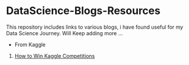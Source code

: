 # DataScience-Blogs-Resources
This repository includes links to various blogs, i have found useful for my Data Science Journey. Will Keep adding more ...

- From Kaggle
 1. [How to Win Kaggle Competitions](https://www.kaggle.com/getting-started/44997)
